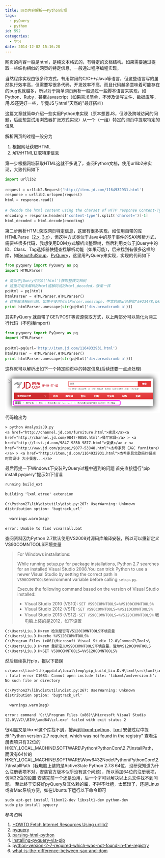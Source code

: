 ```yaml
---
title: 网页内容解析——Python实现
tags:
  - pyQuery
  - python
id: 592
categories:
  - 学习
date: 2014-12-02 15:16:28
---
```


网页的内容一般是html，是纯文本格式的，有特定的文档结构。如果需要通过提取一些结构相似的网页的特定信息，一般通过程序编程实现。

<!--more-->

当然程序实现由很多种方式，有用常用的C/C++/Java等语言，但这些语言写的虽然执行效率高，但需要写很多代码，开发效率不高，而且代码越多意味着可能存在的bug也就越多，所以对于简单网页解析一般通过一些脚本语言来实现，如Python、Ruby，甚至Javascript（如果需求简单，不涉及读写文件、数据库等，用JS还更好一些，毕竟JS与html"天然的"最好搭档）

这篇文章就简单介绍一些实用Python来实现（原本想要JS，但涉及跨域访问的问题，后面想尝试用浏览器扩张方式实现）从一个（一组）特定的网页中提取特定的信息

解析网页的过程一般分为
1. 根据网址获取HTML
2. 解析HTML获取特定信息

第一步根据网址获取HTML这就不多说了，查阅Python文档，使用urllib2来实现，大致代码如下

```python
import urllib2

request = urllib2.Request('http://item.jd.com/1164932931.html')
response = urllib2.urlopen(request)
html = response.read()

# decode the html content using the charset of HTTP response Content-Type header
encoding = response.headers['content-type'].split('charset=')[-1]
html_decoded = html.decode(encoding)
```

第二步解析HTML获取网页特定信息，这里有很多实现，如使用自带的库HTMLParse（[2.x](https://docs.python.org/2/library/htmlparser.html), [3.x](https://docs.python.org/3/library/html.parser.html)），但这种方式类似于Java中的基于事件的SAX解析方式，需要些很多代码，我想使用DOM方式解析出整颗树，然后利用类似于jQuery中的ID、Class、Tag选择器快捷查找解析功能（如果可能），后来找到有很多这样的库，如[BeautifulSoup](http://www.crummy.com/software/BeautifulSoup/bs4/doc/)、[PyQuery](https://pypi.python.org/pypi/pyquery)，这里用PyQuery来实现，实现的代码如下

```python
from pyquery import PyQuery as pq
import HTMLParser

# 类似于jQuery中的$('html')获取整棵文档树
# 这里可用未解码的html或解码或的html_decoded，效果一样
pqHtml = pq(html)
htmlParser = HTMLParser.HTMLParser()
# 这里解决解码问题，如果不使用htmlParser.unescape，中文的输出会是如"&#23478;&#20855;"这种信息，不是UTF-8、Unicode、GBK的编码，不能使用str.decode(encoding_name)方式解码
print htmlParser.unescape(str(pqHtml('div.breadcrumb a')))
```

其实PyQuery 就自带了GET/POST等资源获取方式，以上两部分可以简化为两三行代码（不包括import）

```python
from pyquery import PyQuery as pq
import HTMLParser

pqHtml=pq(url='http://item.jd.com/1164932931.html')
htmlParser = HTMLParser.HTMLParser()
print htmlParser.unescape(str(pqHtml('div.breadcrumb a')))
```

这样就可以解析出如下一个特定网页中的特定信息(后续还要一点点处理)
[![jd_html_example](/resources/2014/12/jd_html_example.png)](/resources/2014/12/jd_html_example.png)
代码输出为

```shell
> python AnalysisJD.py
<a href="http://channel.jd.com/furniture.html">家具</a><a href="http://channel.jd.com/9847-9850.html">餐厅家具</a> > <a href="http://list.jd.com/9847-9850-9877.html">餐桌</a> > <a href="http://www.jd.com/pinpai/9877-53848.html">杰希家具（J&C furniture）</a> > <a href="http://item.jd.com/1164932931.html">杰希家具北欧简约餐桌 时尚设计 大小餐客...</a>
```

最后再提一下Windows下安装PyQuery过程中遇到的问题
首先直接运行"pip install pyquery"提示如下错误

```shell
running build_ext

building 'lxml.etree' extension

C:\Python27\lib\distutils\dist.py:267: UserWarning: Unknown distribution option: 'bugtrack_url'

  warnings.warn(msg)

error: Unable to find vcvarsall.bat
```

查阅资料因为Python 2.7默认使用VS2008对源码库编译安装，所以可以重新定义VS90COMNTOOLS环境变量
> For Windows installations:
> 
> 
> While running setup.py for package installations, Python 2.7 searches for an installed Visual Studio 2008.You can trick Python to use a newer Visual Studio by setting the correct path in `VS90COMNTOOLS`environment variable before calling `setup.py`.
> 
> 
> Execute the following command based on the version of Visual Studio installed:
> 
> 
> *   Visual Studio 2010 (VS10): `SET VS90COMNTOOLS=%VS100COMNTOOLS%`
> *   Visual Studio 2012 (VS11): `SET VS90COMNTOOLS=%VS110COMNTOOLS%`
> *   Visual Studio 2013 (VS12): `SET VS90COMNTOOLS=%VS120COMNTOOLS%`
我电脑上装的是2012，如下设置

```shell
C:\Users\Liu.D.H>rem 检测是否有VS120COMNTOOLS环境变量
C:\Users\Liu.D.H>echo %VS120COMNTOOLS%
C:\Program Files (x86)\Microsoft Visual Studio 12.0\Common7\Tools\
C:\Users\Liu.D.H>rem 重新定义VS90COMNTOOLS环境变量，值为VS120COMNTOOLS
C:\Users\Liu.D.H>SET VS90COMNTOOLS=%VS120COMNTOOLS%
```

然后继续执行pip，报以下错误

```shell
c:\users\liud~1.h\appdata\local\temp\pip_build_Liu.D.H\lxml\src\lxml\includes\etree_defs.h(14) : fatal error C1083: Cannot open include file: 'libxml/xmlversion.h': No such file or directory

C:\Python27\lib\distutils\dist.py:267: UserWarning: Unknown distribution option: 'bugtrack_url'

  warnings.warn(msg)

error: command 'C:\\Program Files (x86)\\Microsoft Visual Studio 12.0\\VC\\BIN\\amd64\\cl.exe' failed with exit status 2
```

很明显又是libxml这个库找不到，搜索到[libxml-python](http://users.skynet.be/sbi/libxml-python/)、[lxml](http://www.lfd.uci.edu/~gohlke/pythonlibs/#lxml)
安装过程中提示"Python version 2.7 required, which was not found in the registry"
查看注册表项只有32位的HKEY_LOCAL_MACHINE\SOFTWARE\Python\PythonCore\2.7\InstallPath，而没有64位的HKEY_LOCAL_MACHINE\SOFTWARE\Wow6432Node\Python\PythonCore\2.7\InstallPath（我电脑上装的是ActiveState Python 2.7.8 64位，没研究知道为什么注册表项不对，安装官方版本似乎没有这个问题），所以添加64位的注册表项，仿照32位的设置
安装完前一个还是没用，后一个才可以解决以上头文件找不到问题。
至此终于安装好pyQuery及其依赖的库，不得不吐槽，太繁琐了，还是Linux或者Mac系统方便，如在Ubuntu下运行以下命令即可

```shell
sudo apt-get install libxml2-dev libxslt1-dev python-dev
sudo pip install pyquery
```

参考资料
1. [HOWTO Fetch Internet Resources Using urllib2](https://docs.python.org/2/howto/urllib2.html)
2. [pyquery](https://pypi.python.org/pypi/pyquery/1.2.1)
3. [parsing-html-python](http://stackoverflow.com/questions/11709079/parsing-html-python)
4. [installing-pyquery-via-pip](http://stackoverflow.com/questions/21489720/installing-pyquery-via-pip)
5. [python-version-2-7-required-which-was-not-found-in-the-registry](https://avaminzhang.wordpress.com/2011/11/24/python-version-2-7-required-which-was-not-found-in-the-registry/)
6. [what-is-the-difference-between-sax-and-dom](http://stackoverflow.com/questions/6828703/what-is-the-difference-between-sax-and-dom)
